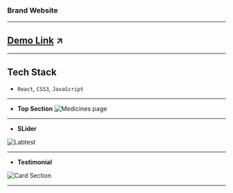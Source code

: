 
### Brand Website
---
## [Demo Link]([https://master--pixelplus-mayuri.netlify.app/](https://pixelplus-m.netlify.app/)) ↗️
---
## Tech Stack
- `React`, `CSS3`, `JavaScript`
---


- **Top Section**
![Medicines page]([https://github.com/screen-1.png](https://github.com/mayuriwasu1/website-ui/blob/master/public/images/screen-1.png))

---

- **SLider**

![Labtest]([https://github.com/screen-2.png](https://github.com/mayuriwasu1/website-ui/blob/master/public/images/screen-2.png))

---
- **Testimonial**

![Card Section]([https://github.com/screen-3.png](https://github.com/mayuriwasu1/website-ui/blob/master/public/images/screen-3.png))

---

<!-- - **Mobile View**

![Contact Page](https://github.com/blob/main/readme_img/contact.png)

--- -->

